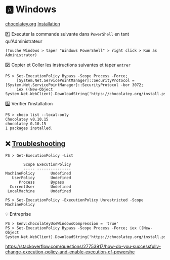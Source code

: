 # :a: Windows

[chocolatey.org](http://chocolatey.org/) [Installation](https://chocolatey.org/install)

:one: Executer la commande suivante dans `PowerShell` en tant qu'Administrateur

```
(Touche Windows > taper "Windows PowerShell" > right click > Run as Administrator)
```

:two: Copier et Coller les instructions suivantes et taper `entrer`

```
PS > Set-ExecutionPolicy Bypass -Scope Process -Force; 
     [System.Net.ServicePointManager]::SecurityProtocol = [System.Net.ServicePointManager]::SecurityProtocol -bor 3072; 
     iex ((New-Object System.Net.WebClient).DownloadString('https://chocolatey.org/install.ps1'))
```

:three: Verifier l'installation

```
PS > choco list --local-only
Chocolatey v0.10.15
chocolatey 0.10.15
1 packages installed.
```

## :x:  [Troubleshooting](https://chocolatey.org/docs/troubleshooting)

```
PS > Get-ExecutionPolicy -List

        Scope ExecutionPolicy
        ----- ---------------
MachinePolicy       Undefined
   UserPolicy       Undefined
      Process       Bypass
  CurrentUser       Undefined
 LocalMachine       Undefined
```


```
PS > Set-ExecutionPolicy -ExecutionPolicy Unrestricted -Scope MachinePolicy
```


:bulb: Entreprise

```
PS > $env:chocolateyUseWindowsCompression = 'true'
PS > Set-ExecutionPolicy Bypass -Scope Process -Force; iex ((New-Object System.Net.WebClient).DownloadString('https://chocolatey.org/install.ps1'))
```

https://stackoverflow.com/questions/27753917/how-do-you-successfully-change-execution-policy-and-enable-execution-of-powershe

